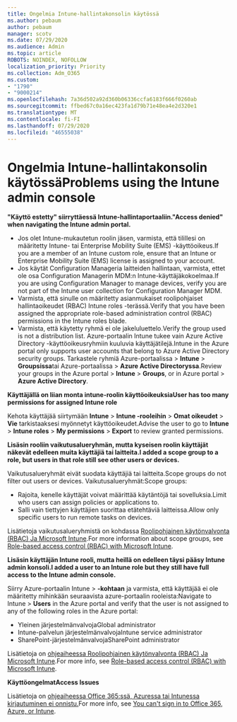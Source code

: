 ```yaml
---
title: Ongelmia Intune-hallintakonsolin käytössä
ms.author: pebaum
author: pebaum
manager: scotv
ms.date: 07/29/2020
ms.audience: Admin
ms.topic: article
ROBOTS: NOINDEX, NOFOLLOW
localization_priority: Priority
ms.collection: Adm_O365
ms.custom:
- "1790"
- "9000214"
ms.openlocfilehash: 7a36d502a92d360b06336ccfa6183f666f0260ab
ms.sourcegitcommit: ffbed67c0a16ec423fa1d79b71e48ea4e2d320e1
ms.translationtype: MT
ms.contentlocale: fi-FI
ms.lasthandoff: 07/29/2020
ms.locfileid: "46555038"
---
```

# <a name="problems-using-the-intune-admin-console"></a><span data-ttu-id="2d237-102">Ongelmia Intune-hallintakonsolin käytössä</span><span class="sxs-lookup"><span data-stu-id="2d237-102">Problems using the Intune admin console</span></span>

<span data-ttu-id="2d237-103">**"Käyttö estetty" siirryttäessä Intune-hallintaportaaliin.**</span><span class="sxs-lookup"><span data-stu-id="2d237-103">**"Access denied" when navigating the Intune admin portal.**</span></span>

- <span data-ttu-id="2d237-104">Jos olet Intune-mukautetun roolin jäsen, varmista, että tilillesi on määritetty Intune- tai Enterprise Mobility Suite (EMS) -käyttöoikeus.</span><span class="sxs-lookup"><span data-stu-id="2d237-104">If you are a member of an Intune custom role, ensure that an Intune or Enterprise Mobility Suite (EMS) license is assigned to your account.</span></span>
- <span data-ttu-id="2d237-105">Jos käytät Configuration Manageria laitteiden hallintaan, varmista, ettet ole osa Configuration Managerin MDM:n Intune-käyttäjäkokoelmaa.</span><span class="sxs-lookup"><span data-stu-id="2d237-105">If you are using Configuration Manager to manage devices, verify you are not part of the Intune user collection for Configuration Manager MDM.</span></span>
- <span data-ttu-id="2d237-106">Varmista, että sinulle on määritetty asianmukaiset roolipohjaiset hallintaoikeudet (RBAC) Intune roles -terässä.</span><span class="sxs-lookup"><span data-stu-id="2d237-106">Verify that you have been assigned the appropriate role-based administration control (RBAC) permissions in the Intune roles blade.</span></span>
- <span data-ttu-id="2d237-107">Varmista, että käytetty ryhmä ei ole jakeluluettelo.</span><span class="sxs-lookup"><span data-stu-id="2d237-107">Verify the group used is not a distribution list.</span></span> <span data-ttu-id="2d237-108">Azure-portaalin Intune tukee vain Azure Active Directory -käyttöoikeusryhmiin kuuluvia käyttäjätilejä.</span><span class="sxs-lookup"><span data-stu-id="2d237-108">Intune in the Azure portal only supports user accounts that belong to Azure Active Directory security groups.</span></span> <span data-ttu-id="2d237-109">Tarkastele ryhmiä Azure-portaalissa > **Intune**  >  **Groupsissa**tai Azure-portaalissa > **Azure Active Directoryssa**.</span><span class="sxs-lookup"><span data-stu-id="2d237-109">Review your groups in the Azure portal > **Intune** > **Groups**, or in Azure portal > **Azure Active Directory**.</span></span>

<span data-ttu-id="2d237-110">**Käyttäjällä on liian monta intune-roolin käyttöoikeuksia**</span><span class="sxs-lookup"><span data-stu-id="2d237-110">**User has too many permissions for assigned Intune role**</span></span>

<span data-ttu-id="2d237-111">Kehota käyttäjää siirtymään **Intune**  >  **Intune -rooleihin**  >  **Omat oikeudet**  >  **Vie** tarkistaaksesi myönnetyt käyttöoikeudet.</span><span class="sxs-lookup"><span data-stu-id="2d237-111">Advise the user to go to **Intune** > **Intune roles** > **My permissions** > **Export** to review granted permissions.</span></span>

<span data-ttu-id="2d237-112">**Lisäsin rooliin vaikutusalueryhmän, mutta kyseisen roolin käyttäjät näkevät edelleen muita käyttäjiä tai laitteita.**</span><span class="sxs-lookup"><span data-stu-id="2d237-112">**I added a scope group to a role, but users in that role still see other users or devices.**</span></span>

<span data-ttu-id="2d237-113">Vaikutusalueryhmät eivät suodata käyttäjiä tai laitteita.</span><span class="sxs-lookup"><span data-stu-id="2d237-113">Scope groups do not filter out users or devices.</span></span> <span data-ttu-id="2d237-114">Vaikutusalueryhmät:</span><span class="sxs-lookup"><span data-stu-id="2d237-114">Scope groups:</span></span>

- <span data-ttu-id="2d237-115">Rajoita, kenelle käyttäjät voivat määrittää käytäntöjä tai sovelluksia.</span><span class="sxs-lookup"><span data-stu-id="2d237-115">Limit who users can assign policies or applications to.</span></span>
- <span data-ttu-id="2d237-116">Salli vain tiettyjen käyttäjien suorittaa etätehtäviä laitteissa.</span><span class="sxs-lookup"><span data-stu-id="2d237-116">Allow only specific users to run remote tasks on devices.</span></span>

<span data-ttu-id="2d237-117">Lisätietoja vaikutusalueryhmistä on kohdassa [Roolipohjainen käytönvalvonta (RBAC) Ja Microsoft Intune](https://docs.microsoft.com/intune/role-based-access-control).</span><span class="sxs-lookup"><span data-stu-id="2d237-117">For more information about scope groups, see  [Role-based access control (RBAC) with Microsoft Intune](https://docs.microsoft.com/intune/role-based-access-control).</span></span>

<span data-ttu-id="2d237-118">**Lisäsin käyttäjän Intune rooli, mutta heillä on edelleen täysi pääsy Intune admin konsoli.**</span><span class="sxs-lookup"><span data-stu-id="2d237-118">**I added a user to an Intune role but they still have full access to the Intune admin console.**</span></span>

<span data-ttu-id="2d237-119">Siirry Azure-portaalin Intune > **-kohtaan** ja varmista, että käyttäjää ei ole määritetty mihinkään seuraavista azure-portaalin rooleista:</span><span class="sxs-lookup"><span data-stu-id="2d237-119">Navigate to Intune > **Users** in the Azure portal and verify that the user is not assigned to any of the following roles in the Azure portal:</span></span>

- <span data-ttu-id="2d237-120">Yleinen järjestelmänvalvoja</span><span class="sxs-lookup"><span data-stu-id="2d237-120">Global administrator</span></span>
- <span data-ttu-id="2d237-121">Intune-palvelun järjestelmänvalvoja</span><span class="sxs-lookup"><span data-stu-id="2d237-121">Intune service administrator</span></span>
- <span data-ttu-id="2d237-122">SharePoint-järjestelmänvalvoja</span><span class="sxs-lookup"><span data-stu-id="2d237-122">SharePoint administrator</span></span>

<span data-ttu-id="2d237-123">Lisätietoja on [ohjeaiheessa Roolipohjainen käytönvalvonta (RBAC) Ja Microsoft Intune](https://docs.microsoft.com/intune/role-based-access-control).</span><span class="sxs-lookup"><span data-stu-id="2d237-123">For more info, see [Role-based access control (RBAC) with Microsoft Intune](https://docs.microsoft.com/intune/role-based-access-control).</span></span>

<span data-ttu-id="2d237-124">**Käyttöongelmat**</span><span class="sxs-lookup"><span data-stu-id="2d237-124">**Access Issues**</span></span>

<span data-ttu-id="2d237-125">Lisätietoja on [ohjeaiheessa Office 365:ssä, Azuressa tai Intunessa kirjautuminen ei onnistu.](https://support.microsoft.com/help/2412085/you-can-t-sign-in-to-office-365-azure-or-intune)</span><span class="sxs-lookup"><span data-stu-id="2d237-125">For more info, see [You can't sign in to Office 365, Azure, or Intune](https://support.microsoft.com/help/2412085/you-can-t-sign-in-to-office-365-azure-or-intune).</span></span>